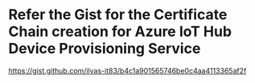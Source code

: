 # Refer the Gist for the Certificate Chain creation for Azure IoT Hub Device Provisioning Service

https://gist.github.com/ilyas-it83/b4c1a901565746be0c4aa4113365af2f